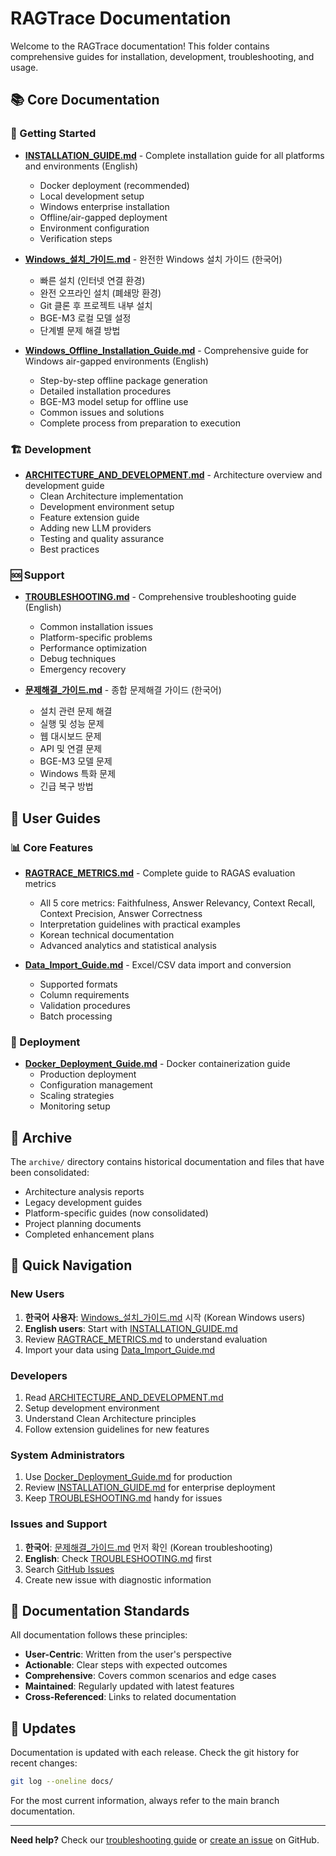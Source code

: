# RAGTrace Documentation

Welcome to the RAGTrace documentation! This folder contains comprehensive guides for installation, development, troubleshooting, and usage.

## 📚 Core Documentation

### 🚀 Getting Started
- **[INSTALLATION_GUIDE.md](INSTALLATION_GUIDE.md)** - Complete installation guide for all platforms and environments (English)
  - Docker deployment (recommended)
  - Local development setup
  - Windows enterprise installation
  - Offline/air-gapped deployment
  - Environment configuration
  - Verification steps

- **[Windows_설치_가이드.md](Windows_설치_가이드.md)** - 완전한 Windows 설치 가이드 (한국어)
  - 빠른 설치 (인터넷 연결 환경)
  - 완전 오프라인 설치 (폐쇄망 환경)
  - Git 클론 후 프로젝트 내부 설치
  - BGE-M3 로컬 모델 설정
  - 단계별 문제 해결 방법

- **[Windows_Offline_Installation_Guide.md](Windows_Offline_Installation_Guide.md)** - Comprehensive guide for Windows air-gapped environments (English)
  - Step-by-step offline package generation
  - Detailed installation procedures
  - BGE-M3 model setup for offline use
  - Common issues and solutions
  - Complete process from preparation to execution

### 🏗️ Development
- **[ARCHITECTURE_AND_DEVELOPMENT.md](ARCHITECTURE_AND_DEVELOPMENT.md)** - Architecture overview and development guide
  - Clean Architecture implementation
  - Development environment setup
  - Feature extension guide
  - Adding new LLM providers
  - Testing and quality assurance
  - Best practices

### 🆘 Support
- **[TROUBLESHOOTING.md](TROUBLESHOOTING.md)** - Comprehensive troubleshooting guide (English)
  - Common installation issues
  - Platform-specific problems
  - Performance optimization
  - Debug techniques
  - Emergency recovery

- **[문제해결_가이드.md](문제해결_가이드.md)** - 종합 문제해결 가이드 (한국어)
  - 설치 관련 문제 해결
  - 실행 및 성능 문제
  - 웹 대시보드 문제
  - API 및 연결 문제
  - BGE-M3 모델 문제
  - Windows 특화 문제
  - 긴급 복구 방법

## 📖 User Guides

### 📊 Core Features
- **[RAGTRACE_METRICS.md](RAGTRACE_METRICS.md)** - Complete guide to RAGAS evaluation metrics
  - All 5 core metrics: Faithfulness, Answer Relevancy, Context Recall, Context Precision, Answer Correctness
  - Interpretation guidelines with practical examples
  - Korean technical documentation
  - Advanced analytics and statistical analysis

- **[Data_Import_Guide.md](Data_Import_Guide.md)** - Excel/CSV data import and conversion
  - Supported formats
  - Column requirements
  - Validation procedures
  - Batch processing

### 🐳 Deployment
- **[Docker_Deployment_Guide.md](Docker_Deployment_Guide.md)** - Docker containerization guide
  - Production deployment
  - Configuration management
  - Scaling strategies
  - Monitoring setup

## 📂 Archive

The `archive/` directory contains historical documentation and files that have been consolidated:

- Architecture analysis reports
- Legacy development guides
- Platform-specific guides (now consolidated)
- Project planning documents
- Completed enhancement plans

## 🎯 Quick Navigation

### New Users
1. **한국어 사용자**: [Windows_설치_가이드.md](Windows_설치_가이드.md) 시작 (Korean Windows users)
2. **English users**: Start with [INSTALLATION_GUIDE.md](INSTALLATION_GUIDE.md)
3. Review [RAGTRACE_METRICS.md](RAGTRACE_METRICS.md) to understand evaluation
4. Import your data using [Data_Import_Guide.md](Data_Import_Guide.md)

### Developers
1. Read [ARCHITECTURE_AND_DEVELOPMENT.md](ARCHITECTURE_AND_DEVELOPMENT.md)
2. Setup development environment
3. Understand Clean Architecture principles
4. Follow extension guidelines for new features

### System Administrators
1. Use [Docker_Deployment_Guide.md](Docker_Deployment_Guide.md) for production
2. Review [INSTALLATION_GUIDE.md](INSTALLATION_GUIDE.md) for enterprise deployment
3. Keep [TROUBLESHOOTING.md](TROUBLESHOOTING.md) handy for issues

### Issues and Support
1. **한국어**: [문제해결_가이드.md](문제해결_가이드.md) 먼저 확인 (Korean troubleshooting)
2. **English**: Check [TROUBLESHOOTING.md](TROUBLESHOOTING.md) first
3. Search [GitHub Issues](https://github.com/ntts9990/RAGTrace/issues)
4. Create new issue with diagnostic information

## 📝 Documentation Standards

All documentation follows these principles:

- **User-Centric**: Written from the user's perspective
- **Actionable**: Clear steps with expected outcomes
- **Comprehensive**: Covers common scenarios and edge cases
- **Maintained**: Regularly updated with latest features
- **Cross-Referenced**: Links to related documentation

## 🔄 Updates

Documentation is updated with each release. Check the git history for recent changes:

```bash
git log --oneline docs/
```

For the most current information, always refer to the main branch documentation.

---

**Need help?** Check our [troubleshooting guide](TROUBLESHOOTING.md) or [create an issue](https://github.com/ntts9990/RAGTrace/issues) on GitHub.